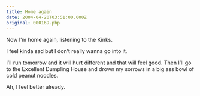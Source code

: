 ```yaml
---
title: Home again
date: 2004-04-20T03:51:00.000Z
original: 000169.php
---
```


Now I’m home again, listening to the Kinks.

I feel kinda sad but I don’t really wanna go into it.

I’ll run tomorrow and it will hurt different and that will feel good. Then I’ll go to the Excellent Dumpling House and drown my sorrows in a big ass bowl of cold peanut noodles.

Ah, I feel better already.

